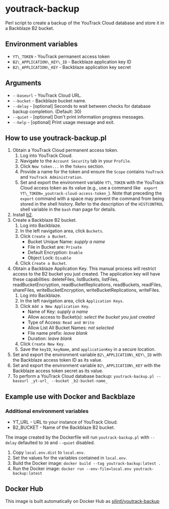 # youtrack-backup
Perl script to create a backup of the YouTrack Cloud database and store
it in a Backblaze B2 bucket.

## Environment variables
* `YT\_TOKEN` - YouTrack permanent access token
* `B2\_APPLICATION\_KEY\_ID` - Backblaze application key ID
* `B2\_APPLICATION\_KEY` - Backblaze application key secret

## Arguments
* `--baseurl` - YouTrack Cloud URL.
* `--bucket` - Backblaze bucket name.
* `--delay` - [optional] Seconds to wait between checks for database backup completion. (Default: 30)
* `--quiet` - [optional] Don't print information progress messages.
* `--help` - [optional] Print usage message and exit.

## How to use youtrack-backup.pl
1. Obtain a YouTrack Cloud permanent access token.
    1. Log into YouTrack Cloud.
    1. Navigate to the `Account Security` tab in your `Profile`.
    1. Click `New token...` in the `Tokens` section.
    1. Provide a name for the token and ensure the `Scope` contains `YouTrack` and `YouTrack Administration`.
    1. Set and export the environment variable `YT\_TOKEN` with the YouTrack Cloud access token as its value (e.g., use a command like ` export YT\_TOKEN=_youtrack-cloud-access-token_`). Note that preceding the `export` command with a space may prevent the command from being stored in the shell history. Refer to the description of the `HISTCONTROL` shell variable in the `bash` man page for details.
1. Install [b2](https://github.com/Backblaze/B2_Command_Line_Tool/releases/latest/download/b2-linux).
1. Create a Backblaze B2 bucket.
    1. Log into Backblaze.
    1. In the left navigation area, click `Buckets`.
    1. Click `Create a Bucket`.
        * Bucket Unique Name: _supply a name_
        * File in Bucket are: `Private`
        * Default Encryption: `Enable`
        * Object Lock: `Disable`
    1. Click `Create a Bucket`.
1. Obtain a Backblaze Application Key. This manual process will restrict access to the B2 bucket you just created. The application key will have these capabilities: deleteFiles, listBuckets, listFiles, readBucketEncryption, readBucketReplications, readBuckets, readFiles, shareFiles, writeBucketEncryption, writeBucketReplications, writeFiles.
    1. Log into Backblaze.
    1. In the left navigation area, click `Application Keys`.
    1. Click `Add a New Application Key`.
        * Name of Key: _supply a name_
        * Allow access to Bucket(s): _select the bucket you just created_
        * Type of Access: `Read and Write`
        * Allow List All Bucket Names: _not selected_
        * File name prefix: _leave blank_
        * Duration: _leave blank_
    1. Click `Create New Key`.
    1. Save the `keyID`, `keyName`, and `applicationKey` in a secure location.
1. Set and export the environment variable `B2\_APPLICATION\_KEY\_ID` with the Backblaze access token ID as its value.
1. Set and export the environment variable `B2\_APPLICATION\_KEY` with the Backblaze access token secret as its value.
1. To perform a YouTrack Cloud database backup:
`youtrack-backup.pl --baseurl _yt-url_ --bucket _b2-bucket-name_`

## Example use with Docker and Backblaze

### Additional environment variables
*  YT\_URL  - URL to your instance of YouTrack Cloud.
*  B2\_BUCKET  - Name of the Backblaze B2 bucket.

The image created by the Dockerfile will run `youtrack-backup.pl` with `--delay` defaulted to `30` and `--quiet` disabled.

1. Copy `local.env.dist` to `local.env`.
1. Set the values for the variables contained in `local.env`.
1. Build the Docker image:  `docker build --tag youtrack-backup:latest .`
1. Run the Docker image:  `docker run --env-file=local.env youtrack-backup:latest`

## Docker Hub
This image is built automatically on Docker Hub as [silintl/youtrack-backup](https://hub.docker.com/r/silintl/youtrack-backup/)
